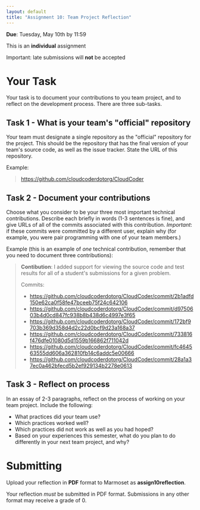 ```yaml
---
layout: default
title: "Assignment 10: Team Project Reflection"
---
```


**Due**: Tuesday, May 10th by 11:59

This is an **individual** assignment

Important: late submissions will **not** be accepted

Your Task
=========

Your task is to document your contributions to you team project, and to reflect on the development process. There are three sub-tasks.

Task 1 - What is your team's "official" repository
--------------------------------------------------

Your team must designate a single repository as the "official" repository for the project. This should be the repository that has the final version of your team's source code, as well as the issue tracker. State the URL of this repository.

Example:

> https://github.com/cloudcoderdotorg/CloudCoder

Task 2 - Document your contributions
------------------------------------

Choose what you consider to be your three most important technical contributions. Describe each briefly in words (1-3 sentences is fine), and give URLs of all of the commits associated with this contribution. *Important*: if these commits were committed by a different user, explain why (for example, you were pair programming with one of your team members.)

Example (this is an example of *one* technical contribution, remember that you need to document three contributions):

> **Contibution**: I added support for viewing the source code and test results for all of a student's submissions for a given problem.
>
> Commits:
>
> * <https://github.com/cloudcoderdotorg/CloudCoder/commit/2b1adfd150e62ca0f58fe47bceeb75f24c642106>
> * <https://github.com/cloudcoderdotorg/CloudCoder/commit/d9750603b4d0cd847fc938b8b438d6c4997e3f65>
> * <https://github.com/cloudcoderdotorg/CloudCoder/commit/172bf9703b369d358d4d2c22d0bcf9d23a168a37>
> * <https://github.com/cloudcoderdotorg/CloudCoder/commit/733816f476dfe01080d5d1559b166862f711042d>
> * <https://github.com/cloudcoderdotorg/CloudCoder/commit/fc464563555dd606a362810fb14c6addc5e00666>
> * <https://github.com/cloudcoderdotorg/CloudCoder/commit/28a1a37ec0a462bfecd5b2ef929134b2278e0613>

Task 3 - Reflect on process
---------------------------

In an essay of 2-3 paragraphs, reflect on the process of working on your team project. Include the following:

-   What practices did your team use?
-   Which practices worked well?
-   Which practices did not work as well as you had hoped?
-   Based on your experiences this semester, what do you plan to do differently in your next team project, and why?

Submitting
==========

Upload your reflection in **PDF** format to Marmoset as **assign10reflection**.

<div class="callout">
Your reflection <em>must</em> be submitted in PDF format.  Submissions in any other format may receive a grade of 0.
</div>
